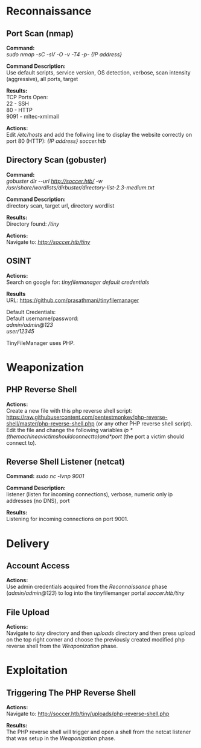 # Reconnaissance

## Port Scan (nmap)

**Command:**\
*sudo nmap -sC -sV -O -v -T4 -p- {IP address}*

**Command Description:**\
Use default scripts, service version, OS detection, verbose, scan intensity (aggressive), all ports, target

**Results:**\
TCP Ports Open:\
22 - SSH\
80 - HTTP\
9091 - mltec-xmlmail

**Actions:**\
Edit */etc/hosts* and add the follwing line to display the website correctly on port 80 (HTTP): *{IP address} 	soccer.htb*

## Directory Scan (gobuster)

**Command:**\
*gobuster dir --url http://soccer.htb/ -w /usr/share/wordlists/dirbuster/directory-list-2.3-medium.txt*

**Command Description:**\
directory scan, target url, directory wordlist

**Results:**\
Directory found: */tiny*

**Actions:**\
Navigate to: *http://soccer.htb/tiny*

## OSINT

**Actions:**\
Search on google for: *tinyfilemanager default credentials*

**Results**\
URL: https://github.com/prasathmani/tinyfilemanager

Default Credentials:\
Default username/password:\
*admin/admin@123*\
*user/12345*

TinyFileManager uses PHP.

# Weaponization

## PHP Reverse Shell

**Actions:**\
Create a new file with this php reverse shell script: https://raw.githubusercontent.com/pentestmonkey/php-reverse-shell/master/php-reverse-shell.php (or any other PHP reverse shell script).\
Edit the file and change the following variables *$ip* (the machine a victim should connect to) and *$port* (the port a victim should connect to).

## Reverse Shell Listener (netcat)

**Command:** *sudo nc -lvnp 9001*

**Command Description:**\
listener (listen for incoming connections), verbose, numeric only ip addresses (no DNS), port

**Results:**\
Listening for incoming connections on port 9001.

# Delivery

## Account Access

**Actions:**\
Use admin credentials acquired from the *Reconnaissance* phase (*admin/admin@123*) to log into the tinyfilemanger portal *soccer.htb/tiny*

## File Upload

**Actions:**\
Navigate to *tiny* directory and then *uploads* directory and then press upload on the top right corner and choose the previously created modified php reverse shell from the *Weaponization* phase.

# Exploitation

## Triggering The PHP Reverse Shell

**Actions:**\
Navigate to: http://soccer.htb/tiny/uploads/php-reverse-shell.php

**Results:**\
The PHP reverse shell will trigger and open a shell from the netcat listener that was setup in the *Weaponization* phase.











